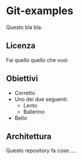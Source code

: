 # Git-examples

Questo bla bla.

## Licenza

Fai quello quello che vuoi

## Obiettivi

- Corretto
- Uno dei due seguenti:
    - Lento
    - Ballerino
- Bello

## Architettura

Questo repository fa cose.....
